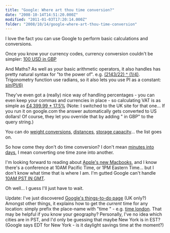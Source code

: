 ```yaml
---
title: "Google: Where art thou time conversion?"
date: "2008-10-14T14:51:20.000Z"
modified: "2011-01-03T17:20:14.000Z"
folder: "2008/10/14/google-where-art-thou-time-conversion"
---
```


I love the fact you can use Google to perform basic calculations and conversions.

Once you know your currency codes, currency conversion couldn't be simpler: [100 USD in GBP](http://www.google.com/search?q=100+gbp+in+usd&btnG=Search)

And Maths? As well as your basic arithmetic operators, it also handles has pretty natural syntax for "to the power of". e.g. [(2143/22) ^ (1/4)](http://www.google.com/search?q=%282143%2F22%29+%5E+%281%2F4%29&btnG=Search). Trigonometry function use radians, so it also lets you use PI as a constant: [sin(PI/6)](http://www.google.com/search?q=sin%28PI%2F6%29&btnG=Search)

They've even got a (really) nice way of handling percentages - you can even keep your commas and currencies in place - so calculating VAT is as simple as [£4,399.99 \* 17.5%](http://www.google.co.uk/search?q=£4%2C399.99+*+17.5%25&btnG=Google+Search) (Note: I switched to the UK site for that one... If you run it on google.com the answer automatically gets converted to US dollars! Of course, they let you override that by adding " in GBP" to the query string.)

You can do [weight conversions](http://www.google.co.uk/search?q=13+stones+10+pounds+in+kg&btnG=Search), [distances](http://www.google.co.uk/search?q=20%2C000+leagues+in+feet&btnG=Search), [storage capacity](http://www.google.co.uk/search?hl=en&q=2174KB+in+MB&btnG=Search)... the list goes on.

So how come they don't do time conversion? I don't mean [minutes into days](http://www.google.co.uk/search?q=7200+minutes+in+days&btnG=Search), I mean converting one time zone into another.

I'm looking forward to reading about [Apple's new Macbooks](http://www.engadget.com/2008/10/14/live-from-apples-spotlight-turns-to-notebooks-event/), and I know there's a conference at 10AM Pacific Time, or 1PM Eastern Time... but I don't know what time that is where I am. I'm gutted Google can't handle [10AM PST IN GMT](http://www.google.co.uk/search?q=10am+pst+in+gmt&btnG=Search).

Oh well... I guess I'll just have to wait.

Update: I've just discovered [Google's things-to-do page](http://www.google.co.uk/thingstodo) (UK only?) Amongst other things, it explains how to get the _current_ time for any location: simply prefix the place-name with "time " - e.g. [time london](http://www.google.com/search?q=time+london). That may be helpful if you know your geography? Personally, I've no idea which cities are in PST, and I'd only be guessing that maybe New York is in EST? (Google says EDT for New York - is it daylight savings time at the moment?)
